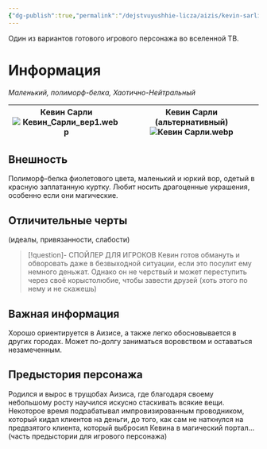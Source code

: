 ```yaml
---
{"dg-publish":true,"permalink":"/dejstvuyushhie-licza/aizis/kevin-sarli/","dgPassFrontmatter":true}
---
```


Один из вариантов готового игрового персонажа во вселенной ТВ.
# Информация

*Маленький, полиморф-белка, Хаотично-Нейтральный*

| Кевин Сарли<br>![Кевин_Сарли_вер1.webp](/img/user/%D0%9A%D0%B5%D0%B2%D0%B8%D0%BD_%D0%A1%D0%B0%D1%80%D0%BB%D0%B8_%D0%B2%D0%B5%D1%801.webp) | Кевин Сарли (альтернативный)<br>![Кевин Сарли.webp](/img/user/%D0%9A%D0%B5%D0%B2%D0%B8%D0%BD%20%D0%A1%D0%B0%D1%80%D0%BB%D0%B8.webp) |
| ----------------------------------------- | ---------------------------------------------------- |
## Внешность
Полиморф-белка фиолетового цвета, маленький и юркий вор, одетый в красную заплатанную куртку. Любит носить драгоценные украшения, особенно если они магические.

## Отличительные черты
(идеалы, привязанности, слабости)
> [!question]- СПОЙЛЕР ДЛЯ ИГРОКОВ
>Кевин готов обмануть и обворовать даже в безвыходной ситуации, если это посулит ему немного деньжат.
>Однако он не черствый и может переступить через своё корыстолюбие, чтобы завести друзей (хоть этого по нему и не скажешь)

## Важная информация
Хорошо ориентируется в Аизисе, а также легко обосновывается в других городах.
Может по-долгу заниматься воровством и оставаться незамеченным.

## Предыстория персонажа
Родился и вырос в трущобах Аизиса, где благодаря своему небольшому росту научился искусно стаскивать всякие вещи. Некоторое время подрабатывал импровизированным проводником, который кидал клиентов на деньги, до того, как сам не наткнулся на предвзятого клиента, который выбросил Кевина в магический портал… (часть предыстории для игрового персонажа)   
